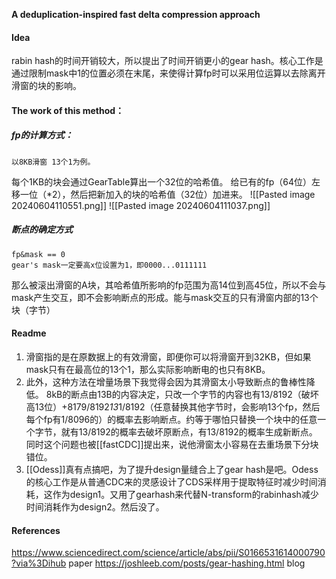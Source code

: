 **A deduplication-inspired fast delta compression approach**

#### Idea
rabin hash的时间开销较大，所以提出了时间开销更小的gear hash。核心工作是通过限制mask中1的位置必须在末尾，来使得计算fp时可以采用位运算以去除离开滑窗的块的影响。
#### The work of this method：
##### fp的计算方式：
	以8KB滑窗 13个1为例。
每个1KB的块会通过GearTable算出一个32位的哈希值。
给已有的fp（64位）左移一位（\*2），然后把新加入的块的哈希值（32位）加进来。
![[Pasted image 20240604110551.png]]
![[Pasted image 20240604111037.png]]
##### 断点的确定方式
	fp&mask == 0
	gear's mask一定要高x位设置为1，即0000...0111111
那么被滚出滑窗的A块，其哈希值所影响的fp范围为高14位到高45位，所以不会与mask产生交互，即不会影响断点的形成。能与mask交互的只有滑窗内部的13个块（字节）
#### Readme
1. 滑窗指的是在原数据上的有效滑窗，即便你可以将滑窗开到32KB，但如果mask只有在最高位的13个1，那么实际影响断电的也只有8KB。
2. 此外，这种方法在增量场景下我觉得会因为其滑窗太小导致断点的鲁棒性降低。
	8kB的断点由13B的内容决定，只改一个字节的内容也有13/8192（破坏高13位）+8179/8192*13*1/8192（任意替换其他字节时，会影响13个fp，然后每个fp有1/8096的）的概率去影响断点。约等于哪怕只替换一个块中的任意一个字节，就有13/8192的概率去破坏原断点，有13/8192的概率生成新断点。
	同时这个问题也被[[fastCDC]]提出来，说他滑窗太小容易在去重场景下分块错位。
3. [[Odess]]真有点搞吧，为了提升design量缝合上了gear hash是吧。Odess的核心工作是从普通CDC来的灵感设计了CDS采样用于提取特征时减少时间消耗，这作为design1。又用了gearhash来代替N-transform的rabinhash减少时间消耗作为design2。然后没了。

####  References
https://www.sciencedirect.com/science/article/abs/pii/S0166531614000790?via%3Dihub paper
https://joshleeb.com/posts/gear-hashing.html blog